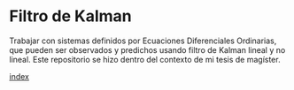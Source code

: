 # Filtro de Kalman

Trabajar con sistemas definidos por Ecuaciones Diferenciales Ordinarias, que pueden ser observados y predichos usando filtro de Kalman lineal y no lineal. Este repositorio se hizo dentro del contexto de mi tesis de magíster.

[index](docs/build/index.html)
